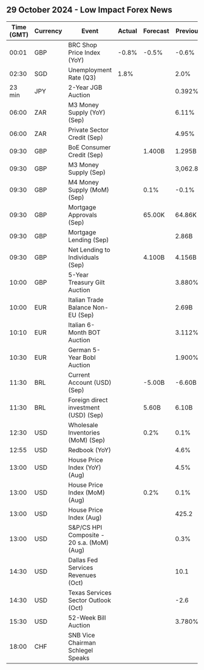 ## 29 October 2024 - Low Impact Forex News

| Time (GMT) | Currency | Event | Actual | Forecast | Previous |
|------|----------|-------|--------|----------|----------|
| 00:01 | GBP | BRC Shop Price Index (YoY) | -0.8% | -0.5% | -0.6% |
| 02:30 | SGD | Unemployment Rate (Q3) | 1.8% |  | 2.0% |
| 23 min | JPY | 2-Year JGB Auction |  |  | 0.392% |
| 06:00 | ZAR | M3 Money Supply (YoY) (Sep) |  |  | 6.11% |
| 06:00 | ZAR | Private Sector Credit (Sep) |  |  | 4.95% |
| 09:30 | GBP | BoE Consumer Credit (Sep) |  | 1.400B | 1.295B |
| 09:30 | GBP | M3 Money Supply (Sep) |  |  | 3,062.8B |
| 09:30 | GBP | M4 Money Supply (MoM) (Sep) |  | 0.1% | -0.1% |
| 09:30 | GBP | Mortgage Approvals (Sep) |  | 65.00K | 64.86K |
| 09:30 | GBP | Mortgage Lending (Sep) |  |  | 2.86B |
| 09:30 | GBP | Net Lending to Individuals (Sep) |  | 4.100B | 4.156B |
| 10:00 | GBP | 5-Year Treasury Gilt Auction |  |  | 3.880% |
| 10:00 | EUR | Italian Trade Balance Non-EU (Sep) |  |  | 2.69B |
| 10:10 | EUR | Italian 6-Month BOT Auction |  |  | 3.112% |
| 10:30 | EUR | German 5-Year Bobl Auction |  |  | 1.900% |
| 11:30 | BRL | Current Account (USD) (Sep) |  | -5.00B | -6.60B |
| 11:30 | BRL | Foreign direct investment (USD) (Sep) |  | 5.60B | 6.10B |
| 12:30 | USD | Wholesale Inventories (MoM) (Sep) |  | 0.2% | 0.1% |
| 12:55 | USD | Redbook (YoY) |  |  | 4.6% |
| 13:00 | USD | House Price Index (YoY) (Aug) |  |  | 4.5% |
| 13:00 | USD | House Price Index (MoM) (Aug) |  | 0.2% | 0.1% |
| 13:00 | USD | House Price Index (Aug) |  |  | 425.2 |
| 13:00 | USD | S&P/CS HPI Composite - 20 s.a. (MoM) (Aug) |  |  | 0.3% |
| 14:30 | USD | Dallas Fed Services Revenues (Oct) |  |  | 10.1 |
| 14:30 | USD | Texas Services Sector Outlook (Oct) |  |  | -2.6 |
| 15:30 | USD | 52-Week Bill Auction |  |  | 3.780% |
| 18:00 | CHF | SNB Vice Chairman Schlegel Speaks |  |  |  |
